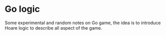 # Go logic

Some experimental and random notes on Go game, the idea is to introduce Hoare logic to describe all aspect of the game.
